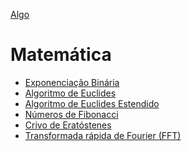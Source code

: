 [Algo]

# Matemática

- [Exponenciação Binária]
- [Algoritmo de Euclides]
- [Algoritmo de Euclides Estendido]
- [Números de Fibonacci]
- [Crivo de Eratóstenes]
- [Transformada rápida de Fourier (FFT)]



[Algo]: https://github.com/alexistoigo/lab#algo
[Exponenciação Binária]: https://github.com/alexistoigo/lab/blob/master/Matematica/rep/binpow.md#exponencia%C3%A7%C3%A3o-bin%C3%A1ria
[Algoritmo de Euclides]: https://github.com/alexistoigo/lab/blob/master/Matematica/rep/gcd.md#algoritmo-euclidiano-para-calcular-o-maior-divisor-comum
[Algoritmo de Euclides Estendido]: todo
[Números de Fibonacci]: todo
[Crivo de Eratóstenes]: todo
[Transformada rápida de Fourier (FFT)]: todo